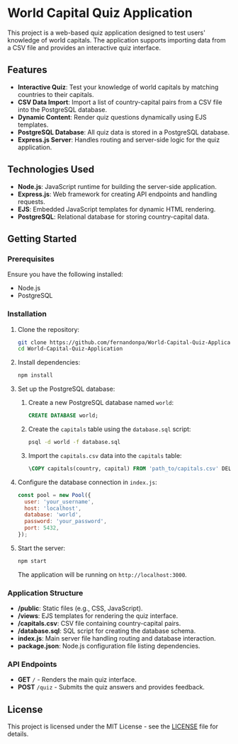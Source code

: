 # World Capital Quiz Application

This project is a web-based quiz application designed to test users' knowledge of world capitals. The application supports importing data from a CSV file and provides an interactive quiz interface.

## Features

- **Interactive Quiz**: Test your knowledge of world capitals by matching countries to their capitals.
- **CSV Data Import**: Import a list of country-capital pairs from a CSV file into the PostgreSQL database.
- **Dynamic Content**: Render quiz questions dynamically using EJS templates.
- **PostgreSQL Database**: All quiz data is stored in a PostgreSQL database.
- **Express.js Server**: Handles routing and server-side logic for the quiz application.

## Technologies Used

- **Node.js**: JavaScript runtime for building the server-side application.
- **Express.js**: Web framework for creating API endpoints and handling requests.
- **EJS**: Embedded JavaScript templates for dynamic HTML rendering.
- **PostgreSQL**: Relational database for storing country-capital data.

## Getting Started

### Prerequisites

Ensure you have the following installed:

- Node.js
- PostgreSQL

### Installation

1. Clone the repository:

    ```bash
    git clone https://github.com/fernandonpa/World-Capital-Quiz-Application.git
    cd World-Capital-Quiz-Application
    ```

2. Install dependencies:

    ```bash
    npm install
    ```

3. Set up the PostgreSQL database:

    1. Create a new PostgreSQL database named `world`:

        ```sql
        CREATE DATABASE world;
        ```

    2. Create the `capitals` table using the `database.sql` script:

        ```bash
        psql -d world -f database.sql
        ```

    3. Import the `capitals.csv` data into the `capitals` table:

        ```sql
        \COPY capitals(country, capital) FROM 'path_to/capitals.csv' DELIMITER ',' CSV HEADER;
        ```

4. Configure the database connection in `index.js`:

    ```javascript
    const pool = new Pool({
      user: 'your_username',
      host: 'localhost',
      database: 'world',
      password: 'your_password',
      port: 5432,
    });
    ```

5. Start the server:

    ```bash
    npm start
    ```

    The application will be running on `http://localhost:3000`.

### Application Structure

- **/public**: Static files (e.g., CSS, JavaScript).
- **/views**: EJS templates for rendering the quiz interface.
- **/capitals.csv**: CSV file containing country-capital pairs.
- **/database.sql**: SQL script for creating the database schema.
- **index.js**: Main server file handling routing and database interaction.
- **package.json**: Node.js configuration file listing dependencies.

### API Endpoints

- **GET** `/` - Renders the main quiz interface.
- **POST** `/quiz` - Submits the quiz answers and provides feedback.

## License

This project is licensed under the MIT License - see the [LICENSE](LICENSE) file for details.
